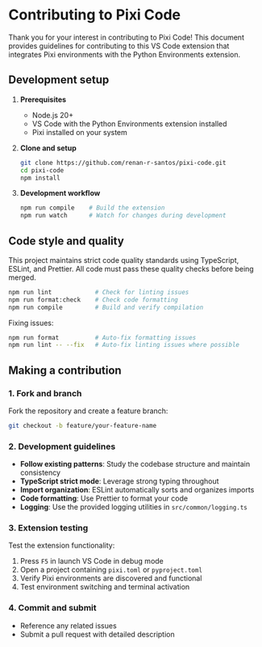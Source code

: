 # Contributing to Pixi Code

Thank you for your interest in contributing to Pixi Code! This document provides guidelines for contributing to this VS
Code extension that integrates Pixi environments with the Python Environments extension.

## Development setup

1. **Prerequisites**
    - Node.js 20+
    - VS Code with the Python Environments extension installed
    - Pixi installed on your system

2. **Clone and setup**

    ```bash
    git clone https://github.com/renan-r-santos/pixi-code.git
    cd pixi-code
    npm install
    ```

3. **Development workflow**
    ```bash
    npm run compile    # Build the extension
    npm run watch      # Watch for changes during development
    ```

## Code style and quality

This project maintains strict code quality standards using TypeScript, ESLint, and Prettier. All code must pass these
quality checks before being merged.

```bash
npm run lint            # Check for linting issues
npm run format:check    # Check code formatting
npm run compile         # Build and verify compilation
```

Fixing issues:

```bash
npm run format          # Auto-fix formatting issues
npm run lint -- --fix   # Auto-fix linting issues where possible
```

## Making a contribution

### 1. Fork and branch

Fork the repository and create a feature branch:

```bash
git checkout -b feature/your-feature-name
```

### 2. Development guidelines

- **Follow existing patterns**: Study the codebase structure and maintain consistency
- **TypeScript strict mode**: Leverage strong typing throughout
- **Import organization**: ESLint automatically sorts and organizes imports
- **Code formatting**: Use Prettier to format your code
- **Logging**: Use the provided logging utilities in `src/common/logging.ts`

### 3. Extension testing

Test the extension functionality:

1. Press `F5` in launch VS Code in debug mode
2. Open a project containing `pixi.toml` or `pyproject.toml`
3. Verify Pixi environments are discovered and functional
4. Test environment switching and terminal activation

### 4. Commit and submit

- Reference any related issues
- Submit a pull request with detailed description

